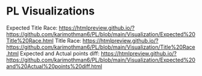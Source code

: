 # PL Visualizations

Expected Title Race:               https://htmlpreview.github.io/?https://github.com/karimothman6/PL/blob/main/Visualization/Expected%20Title%20Race.html
Title Race:                        https://htmlpreview.github.io/?https://github.com/karimothman6/PL/blob/main/Visualization/Title%20Race.html
Expected and Actual points diff:   https://htmlpreview.github.io/?https://github.com/karimothman6/PL/blob/main/Visualization/Expected%20and%20Actual%20points%20diff.html
